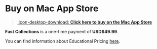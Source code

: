 # Buy on Mac App Store

> [:icon-desktop-download: **Click here to buy on the Mac App Store**](https://apps.apple.com/us/app/fast-collections/id6463602034)

**Fast Collections** is a one-time payment of **USD$49.99**.

You can find information about Educational Pricing [here](/educational/).
